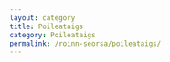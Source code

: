 ```yaml
---
layout: category
title: Poileataigs
category: Poileataigs
permalink: /roinn-seorsa/poileataigs/
---
```

